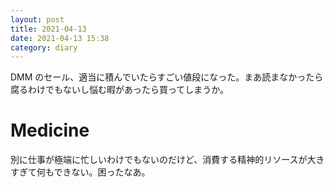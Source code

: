```yaml
---
layout: post
title: 2021-04-13
date: 2021-04-13 15:38
category: diary
---
```


DMM のセール、適当に積んでいたらすごい値段になった。まあ読まなかったら腐るわけでもないし悩む暇があったら買ってしまうか。

# Medicine
別に仕事が極端に忙しいわけでもないのだけど、消費する精神的リソースが大きすぎて何もできない。困ったなあ。